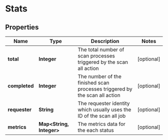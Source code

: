 
# Stats

## Properties
Name | Type | Description | Notes
------------ | ------------- | ------------- | -------------
**total** | **Integer** | The total number of scan processes triggered by the scan all action |  [optional]
**completed** | **Integer** | The number of the finished scan processes triggered by the scan all action |  [optional]
**requester** | **String** | The requester identity which usually uses the ID of the scan all job |  [optional]
**metrics** | **Map&lt;String, Integer&gt;** | The metrics data for the each status |  [optional]



